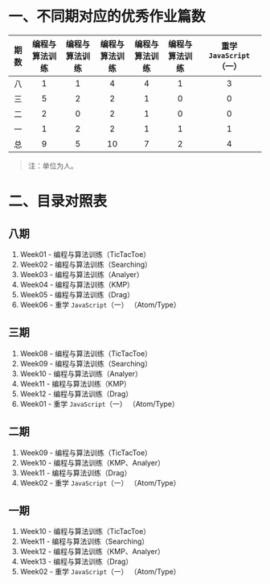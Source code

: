 # 一、不同期对应的优秀作业篇数

| 期数 | 编程与算法训练 | 编程与算法训练 | 编程与算法训练 | 编程与算法训练 | 编程与算法训练 | 重学 `JavaScript`（一） |
| :----: | :----: | :----: | :----: | :----: | :----: | :----: |
| 八 | 1 | 1 | 4 | 4 | 1 | 3 |
| 三 | 5 | 2 | 2 | 1 | 0 | 0 |
| 二 | 2 | 0 | 2 | 1 | 0 | 0 |
| 一 | 1 | 2 | 2 | 1 | 1 | 1 |
| 总 | 9 | 5 | 10 | 7 | 2 | 4 |

> 注：单位为人。

# 二、目录对照表

## 八期
1. Week01 - 编程与算法训练（TicTacToe）
2. Week02 - 编程与算法训练（Searching）
3. Week03 - 编程与算法训练（Analyer）
4. Week04 - 编程与算法训练（KMP）
5. Week05 - 编程与算法训练（Drag）
6. Week06 - 重学 `JavaScript`（一） （Atom/Type）

## 三期
1. Week08 - 编程与算法训练（TicTacToe）
2. Week09 - 编程与算法训练（Searching）
3. Week10 - 编程与算法训练（Analyer）
4. Week11 - 编程与算法训练（KMP）
5. Week12 - 编程与算法训练（Drag）
6. Week01 - 重学 `JavaScript`（一） （Atom/Type）

## 二期
1. Week09 - 编程与算法训练（TicTacToe）
2. Week10 - 编程与算法训练（KMP、Analyer）
3. Week11 - 编程与算法训练（Drag）
4. Week02 - 重学 `JavaScript`（一） （Atom/Type）

## 一期
1. Week10 - 编程与算法训练（TicTacToe）
2. Week11 - 编程与算法训练（Searching）
3. Week12 - 编程与算法训练（KMP、Analyer）
4. Week13 - 编程与算法训练（Drag）
5. Week02 - 重学 `JavaScript`（一） （Atom/Type）
